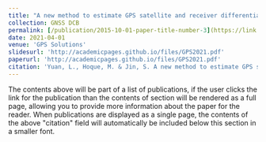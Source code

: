 ```yaml
---
title: "A new method to estimate GPS satellite and receiver differential code biases using a network of LEO satellites"
collection: GNSS DCB
permalink: [/publication/2015-10-01-paper-title-number-3](https://link.springer.com/article/10.1007/s10291-021-01109-y)
date: 2021-04-01
venue: 'GPS Solutions'
slidesurl: 'http://academicpages.github.io/files/GPS2021.pdf'
paperurl: 'http://academicpages.github.io/files/GPS2021.pdf'
citation: 'Yuan, L., Hoque, M. & Jin, S. A new method to estimate GPS satellite and receiver differential code biases using a network of LEO satellites. GPS Solut 25, 71 (2021). https://doi.org/10.1007/s10291-021-01109-y.'
---
```


The contents above will be part of a list of publications, if the user clicks the link for the publication than the contents of section will be rendered as a full page, allowing you to provide more information about the paper for the reader. When publications are displayed as a single page, the contents of the above "citation" field will automatically be included below this section in a smaller font.
